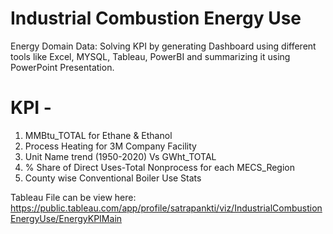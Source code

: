 # Industrial Combustion Energy Use
Energy Domain Data: Solving KPI by generating Dashboard using different tools like Excel, MYSQL, Tableau, PowerBI and summarizing it using PowerPoint Presentation.

# KPI -
1. MMBtu_TOTAL for Ethane & Ethanol 
2. Process Heating for 3M Company Facility
3. Unit Name trend (1950-2020) Vs GWht_TOTAL
4. % Share of Direct Uses-Total Nonprocess for each MECS_Region
5. County wise Conventional Boiler Use Stats

Tableau File can be view here:
https://public.tableau.com/app/profile/satrapankti/viz/IndustrialCombustionEnergyUse/EnergyKPIMain
